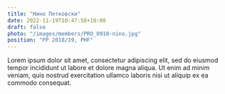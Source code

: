 ```yaml
---
title: "Нино Петковски"
date: 2022-11-19T10:47:58+10:00
draft: false
photo: "/images/members/PRO_0910-nino.jpg"
position: "PP 2018/19, PHF"
---
```


Lorem ipsum dolor sit amet, consectetur adipiscing elit, sed do eiusmod tempor incididunt ut labore et dolore magna aliqua. Ut enim ad minim veniam, quis nostrud exercitation ullamco laboris nisi ut aliquip ex ea commodo consequat.